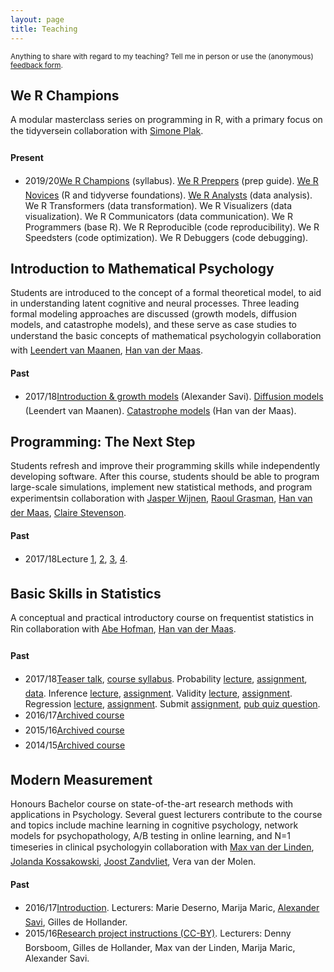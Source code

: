 ```yaml
---
layout: page
title: Teaching
---
```


<p class="message">
<small>
Anything to share with regard to my teaching? Tell me in person or use the (anonymous) <a href="https://docs.google.com/forms/d/e/1FAIpQLSfm1D8cx7JFgaGEBuo3I77qX52TXWkwmuHdcT7F0IxqI9aEhg/viewform">feedback form</a>.
</small>
</p>

<!---
## Disrupting Science

Disruptive innovation, disruptive technologyIn this course, we'll go beyond the buzzword disruption, and follow the 'hype cycle' to gain an understanding of how modern technologies may benefit scientific discovery. In this cycle, we'll learn about various clever techniques, such as machine learning, bandit algorithms, and network analysis, and explore how these can be put to use in various scientific disciplines. However, we'll also discuss the possible costs of disrupting science, find out how to avoid those costs, and weigh costs and benefits.

#### Past

* 18/12/06 <a href="/assets/lectures/2018_IIS_DisruptingScience_TeaserTalk.pdf">Sneak peek</a>
-->

## We R Champions

A modular masterclass series on programming in R, with a primary focus on the tidyverse&#151;in collaboration with [Simone Plak](https://www.researchgate.net/profile/Simone_Plak).

#### Present

* 2019/20&#151;<a href="/assets/lectures/2020_we_r_champions/2020_we_r_champions.html">We R Champions</a> (syllabus). <a href="/assets/lectures/2020_we_r_champions/2020_we_r_preppers.html">We R Preppers</a> (prep guide). <a href="/assets/lectures/2020_we_r_champions/2020_we_r_novices.html">We R Novices</a> (R and tidyverse foundations). <a href="/assets/lectures/2020_we_r_champions/2020_we_r_analysts.html">We R Analysts</a> (data analysis). We R Transformers (data transformation). We R Visualizers (data visualization). We R Communicators (data communication). We R Programmers (base R). We R Reproducible (code reproducibility). We R Speedsters (code optimization). We R Debuggers (code debugging).

## Introduction to Mathematical Psychology

Students are introduced to the concept of a formal theoretical model, to aid in understanding latent cognitive and neural processes. Three leading formal modeling approaches are discussed (growth models, diffusion models, and catastrophe models), and these serve as case studies to understand the basic concepts of mathematical psychology&#151;in collaboration with [Leendert van Maanen](http://leendertvanmaanen.com/), [Han van der Maas](http://hvandermaas.socsci.uva.nl/Homepage_Han_van_der_Maas/Home.html).

#### Past

* 2017/18&#151;<a href="/assets/lectures/2018_PML_MathematicalPsychology_Week_1.pdf">Introduction & growth models</a> (Alexander Savi). <a href="/assets/lectures/2018_PML_MathematicalPsychology_Week_2_LeendertvMaanen.pdf">Diffusion models</a> (Leendert van Maanen). <a href="/assets/lectures/2018_PML_MathematicalPsychology_Week_3_HanvdMaas.pdf">Catastrophe models</a> (Han van der Maas).

## Programming: The Next Step

Students refresh and improve their programming skills while independently developing software. After this course, students should be able to program large-scale simulations, implement new statistical methods, and program experiments&#151;in collaboration with [Jasper Wijnen](https://www.researchgate.net/profile/Jasper_Wijnen), [Raoul Grasman](https://www.researchgate.net/profile/Raoul_Grasman2), [Han van der Maas](http://hvandermaas.socsci.uva.nl/Homepage_Han_van_der_Maas/Home.html), [Claire Stevenson](https://www.researchgate.net/profile/Claire_Stevenson4).

#### Past

* 2017/18&#151;Lecture <a href="/assets/lectures/2018_RM_ProgrammingTNS_Lecture_1.pdf">1</a>, <a href="/assets/lectures/2018_RM_ProgrammingTNS_Lecture_2.pdf">2</a>, <a href="/assets/lectures/2018_RM_ProgrammingTNS_Lecture_3.pdf">3</a>, <a href="/assets/lectures/2018_RM_ProgrammingTNS_Lecture_4.pdf">4</a>.

## Basic Skills in Statistics

A conceptual and practical introductory course on frequentist statistics in R&#151;in collaboration with [Abe Hofman](http://www.abehofman.com/), [Han van der Maas](http://hvandermaas.socsci.uva.nl/Homepage_Han_van_der_Maas/Home.html).

#### Past

* 2017/18&#151;<a href="/assets/lectures/2017_PML_Statistics_Teasertalk.html">Teaser talk</a>, [course syllabus](https://www.dropbox.com/s/aonn0whord2v0p2/PML_Statistics_Syllabus.pdf?dl=0). Probability <a href="/assets/lectures/2017_PML_Statistics_Lecture_1.html">lecture</a>, [assignment](https://www.dropbox.com/s/myckkdk8dg1u0qo/2017_PML_Statistics_Assignment_1.pdf?dl=0), [data](https://www.dropbox.com/s/o7rxutxdhu5z24w/assignment1.Rdata?dl=0). Inference <a href="/assets/lectures/2017_PML_Statistics_Lecture_2.html">lecture</a>, [assignment](https://www.dropbox.com/s/tgtf5nsqcsaaych/2017_PML_Statistics_Assignment_2.pdf?dl=0). Validity <a href="/assets/lectures/2017_PML_Statistics_Lecture_3.html">lecture</a>, [assignment](https://www.dropbox.com/s/r45qf8cwxoal2kd/2017_PML_Statistics_Assignment_3.pdf?dl=0). Regression <a href="/assets/lectures/2017_PML_Statistics_Lecture_4.html">lecture</a>, [assignment](https://www.dropbox.com/s/ybidnql4ncbd3gr/2017_PML_Statistics_Assignment_4.Rmd?dl=0). Submit [assignment](https://aosavi.filepiper.com/pml-statistics/2017), [pub quiz question](https://goo.gl/forms/rFDgmENRFWiHas1l1).
* 2016/17&#151;[Archived course](https://blackboard.uva.nl/webapps/blackboard/content/listContentEditable.jsp?content_id=_6184442_1&course_id=_206922_1&mode=reset)
* 2015/16&#151;[Archived course](https://blackboard.uva.nl/webapps/blackboard/content/listContentEditable.jsp?content_id=_5681594_1&course_id=_189484_1&mode=reset)
* 2014/15&#151;[Archived course](https://blackboard.uva.nl/webapps/blackboard/content/listContent.jsp?course_id=_149364_1&content_id=_4902962_1&mode=reset)

## Modern Measurement

Honours Bachelor course on state-of-the-art research methods with applications in Psychology. Several guest lecturers contribute to the course and topics include machine learning in cognitive psychology, network models for psychopathology, A/B testing in online learning, and N=1 timeseries in clinical psychology&#151;in collaboration with [Max van der Linden](https://www.uva.nl/en/contact/staff/item/m.a.vanderlinden.html?f=linden), [Jolanda Kossakowski](http://www.jolandakossakowski.eu/), [Joost Zandvliet](https://www.uva.nl/en/contact/staff/item/j.a.agelinkvanrentergemzandvliet.html), Vera van der Molen.

#### Past

* 2016/17&#151;<a href="/assets/lectures/2017_Lecture_MM_Introduction/lecture.html">Introduction</a>. Lecturers: Marie Deserno, Marija Maric, <a href="/assets/lectures/2017_Lecture_MM_ABTesting/lecture.html">Alexander Savi</a>, Gilles de Hollander.
* 2015/16&#151;[Research project instructions (CC-BY)](https://www.oercommons.org/courses/quantify-thyself). Lecturers: Denny Borsboom, Gilles de Hollander, Max van der Linden, Marija Maric, Alexander Savi.
